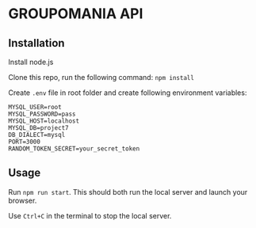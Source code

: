 # GROUPOMANIA API #

## Installation ##
Install node.js

Clone this repo, run the following command:
`npm install`


Create `.env` file in root folder and create following environment variables:
```
MYSQL_USER=root
MYSQL_PASSWORD=pass
MYSQL_HOST=localhost
MYSQL_DB=project7
DB_DIALECT=mysql
PORT=3000
RANDOM_TOKEN_SECRET=your_secret_token
```


## Usage ##

Run `npm run start`. This should both run the local server and launch your browser.

Use `Ctrl+C` in the terminal to stop the local server.
